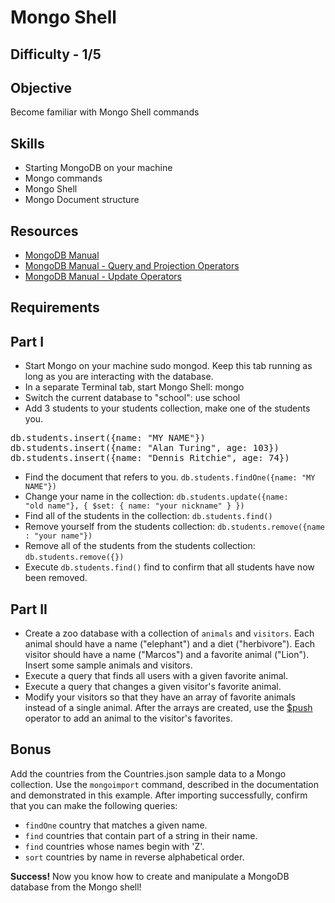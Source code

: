 Mongo Shell
==========

Difficulty - 1/5
---------

Objective
-----------
Become familiar with Mongo Shell commands

Skills
---------
- Starting MongoDB on your machine
- Mongo commands
- Mongo Shell
- Mongo Document structure

Resources
----------
- <a href="http://docs.mongodb.org/manual/contents/">MongoDB Manual</a>
- <a href="http://docs.mongodb.org/manual/reference/operator/query/">MongoDB Manual - Query and Projection Operators</a>
- <a href="http://docs.mongodb.org/manual/reference/operator/update/">MongoDB Manual - Update Operators</a>

Requirements
---------

Part I
-------
- Start Mongo on your machine sudo mongod. Keep this tab running as long as you are interacting with the database.
- In a separate Terminal tab, start Mongo Shell: mongo
- Switch the current database to "school": use school
- Add 3 students to your students collection, make one of the students you.
<pre>
db.students.insert({name: "MY NAME"}) 
db.students.insert({name: "Alan Turing", age: 103}) 
db.students.insert({name: "Dennis Ritchie", age: 74})
</pre>
- Find the document that refers to you. <code>db.students.findOne({name: "MY NAME"})</code>
- Change your name in the collection: <code>db.students.update({name: "old name"}, { $set: { name: "your nickname" } })</code>
- Find all of the students in the collection: <code>db.students.find()</code>
- Remove yourself from the students collection: <code>db.students.remove({name : "your name"})</code>
- Remove all of the students from the students collection: <code>db.students.remove({})</code>
- Execute <code>db.students.find()</code> find to confirm that all students have now been removed.

Part II
-------
- Create a zoo database with a collection of <code>animals</code> and <code>visitors</code>. Each animal should have a name ("elephant") and a diet ("herbivore"). Each visitor should have a name ("Marcos") and a favorite animal ("Lion"). Insert some sample animals and visitors.
- Execute a query that finds all users with a given favorite animal.
- Execute a query that changes a given visitor's favorite animal.
- Modify your visitors so that they have an array of favorite animals instead of a single animal. After the arrays are created, use the <a href="http://docs.mongodb.org/manual/reference/operator/update/push/">$push</a> operator to add an animal to the visitor's favorites.

Bonus
--------
Add the countries from the Countries.json sample data to a Mongo collection. Use the <code>mongoimport</code> command, described in the documentation and demonstrated in this example. After importing successfully, confirm that you can make the following queries:

- <code>findOne</code> country that matches a given name.
- <code>find</code> countries that contain part of a string in their name.
- <code>find</code> countries whose names begin with 'Z'.
- <code>sort</code> countries by name in reverse alphabetical order.

<strong>Success!</strong> Now you know how to create and manipulate a MongoDB database from the Mongo shell!
